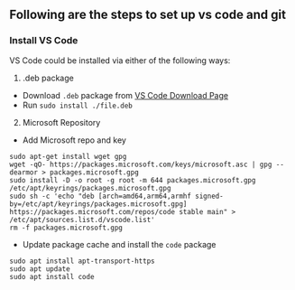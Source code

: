 ## Following are the steps to set up vs code and git

### Install VS Code
VS Code could be installed via either of the following ways:
1. .deb package
- Download `.deb` package from [VS Code Download Page](https://code.visualstudio.com/Download)
- Run `sudo install ./file.deb`

2. Microsoft Repository
- Add Microsoft repo and key 
```
sudo apt-get install wget gpg
wget -qO- https://packages.microsoft.com/keys/microsoft.asc | gpg --dearmor > packages.microsoft.gpg
sudo install -D -o root -g root -m 644 packages.microsoft.gpg /etc/apt/keyrings/packages.microsoft.gpg
sudo sh -c 'echo "deb [arch=amd64,arm64,armhf signed-by=/etc/apt/keyrings/packages.microsoft.gpg] https://packages.microsoft.com/repos/code stable main" > /etc/apt/sources.list.d/vscode.list'
rm -f packages.microsoft.gpg
```
-  Update package cache and install the `code` package
```
sudo apt install apt-transport-https
sudo apt update
sudo apt install code
```